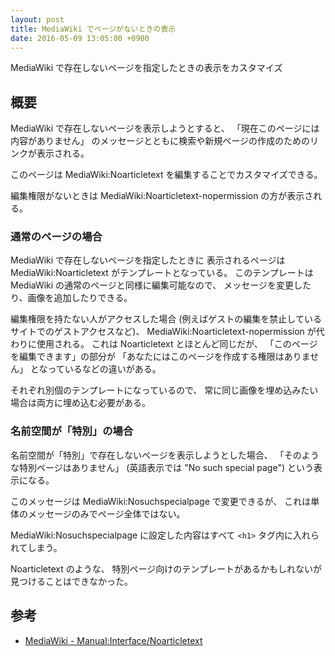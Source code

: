 ```yaml
---
layout: post
title: MediaWiki でページがないときの表示
date: 2016-05-09 13:05:00 +0900
---
```

MediaWiki で存在しないページを指定したときの表示をカスタマイズ

## 概要

MediaWiki で存在しないページを表示しようとすると、
「現在このページには内容がありません」
のメッセージとともに検索や新規ページの作成のためのリンクが表示される。

このページは MediaWiki:Noarticletext を編集することでカスタマイズできる。

編集権限がないときは MediaWiki:Noarticletext-nopermission の方が表示される。


### 通常のページの場合

MediaWiki で存在しないページを指定したときに
表示されるページは MediaWiki:Noarticletext がテンプレートとなっている。
このテンプレートは MediaWiki の通常のページと同様に編集可能なので、
メッセージを変更したり、画像を追加したりできる。

編集権限を持たない人がアクセスした場合
(例えばゲストの編集を禁止しているサイトでのゲストアクセスなど)、
MediaWiki:Noarticletext-nopermission が代わりに使用される。
これは Noarticletext とほとんど同じだが、
「このページを編集できます」の部分が
「あなたにはこのページを作成する権限はありません」
となっているなどの違いがある。

それぞれ別個のテンプレートになっているので、
常に同じ画像を埋め込みたい場合は両方に埋め込む必要がある。


### 名前空間が「特別」の場合

名前空間が「特別」で存在しないページを表示しようとした場合、
「そのような特別ページはありません」
(英語表示では "No such special page")
という表示になる。

このメッセージは MediaWiki:Nosuchspecialpage で変更できるが、
これは単体のメッセージのみでページ全体ではない。

MediaWiki:Nosuchspecialpage に設定した内容はすべて
`<h1>`
タグ内に入れられてしまう。

Noarticletext のような、
特別ページ向けのテンプレートがあるかもしれないが
見つけることはできなかった。


## 参考
+ [MediaWiki - Manual:Interface/Noarticletext](https://www.mediawiki.org/wiki/Manual:Interface/Noarticletext)
